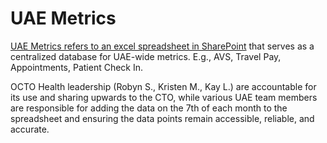 # UAE Metrics

[UAE Metrics refers to an excel spreadsheet in SharePoint](https://dvagov.sharepoint.com/:x:/r/sites/HealthApartment/Shared%20Documents/Appointments/Analytics/UAE%20metrics.xlsx?d=wc95ca18bba4a4913ba210545e72d2cc9&csf=1&web=1&e=40r3WI) that serves as a centralized database for UAE-wide metrics. E.g., AVS, Travel Pay, Appointments, Patient Check In. 

OCTO Health leadership (Robyn S., Kristen M., Kay L.) are accountable for its use and sharing upwards to the CTO, while various UAE team members are responsible for adding the data on the 7th of each month to the spreadsheet and ensuring the data points remain accessible, reliable, and accurate. 
